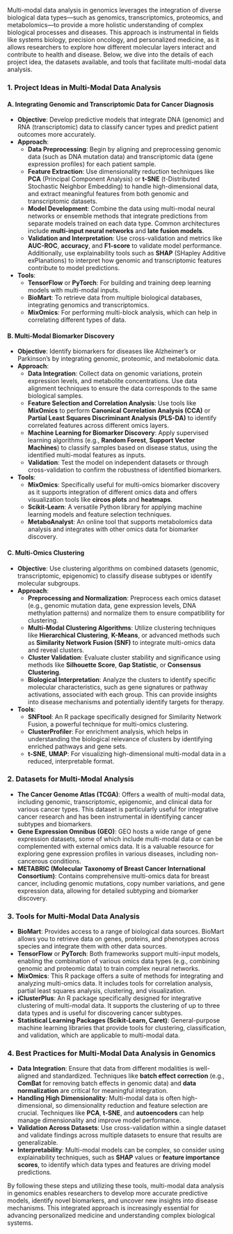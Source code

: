 Multi-modal data analysis in genomics leverages the integration of diverse biological data types—such as genomics, transcriptomics, proteomics, and metabolomics—to provide a more holistic understanding of complex biological processes and diseases. This approach is instrumental in fields like systems biology, precision oncology, and personalized medicine, as it allows researchers to explore how different molecular layers interact and contribute to health and disease. Below, we dive into the details of each project idea, the datasets available, and tools that facilitate multi-modal data analysis.

### 1. **Project Ideas in Multi-Modal Data Analysis**

#### **A. Integrating Genomic and Transcriptomic Data for Cancer Diagnosis**
   - **Objective**: Develop predictive models that integrate DNA (genomic) and RNA (transcriptomic) data to classify cancer types and predict patient outcomes more accurately.
   - **Approach**:
     - **Data Preprocessing**: Begin by aligning and preprocessing genomic data (such as DNA mutation data) and transcriptomic data (gene expression profiles) for each patient sample.
     - **Feature Extraction**: Use dimensionality reduction techniques like **PCA** (Principal Component Analysis) or **t-SNE** (t-Distributed Stochastic Neighbor Embedding) to handle high-dimensional data, and extract meaningful features from both genomic and transcriptomic datasets.
     - **Model Development**: Combine the data using multi-modal neural networks or ensemble methods that integrate predictions from separate models trained on each data type. Common architectures include **multi-input neural networks** and **late fusion models**.
     - **Validation and Interpretation**: Use cross-validation and metrics like **AUC-ROC**, **accuracy**, and **F1-score** to validate model performance. Additionally, use explainability tools such as **SHAP** (SHapley Additive exPlanations) to interpret how genomic and transcriptomic features contribute to model predictions.
   - **Tools**: 
     - **TensorFlow** or **PyTorch**: For building and training deep learning models with multi-modal inputs.
     - **BioMart**: To retrieve data from multiple biological databases, integrating genomics and transcriptomics.
     - **MixOmics**: For performing multi-block analysis, which can help in correlating different types of data.

#### **B. Multi-Modal Biomarker Discovery**
   - **Objective**: Identify biomarkers for diseases like Alzheimer’s or Parkinson’s by integrating genomic, proteomic, and metabolomic data.
   - **Approach**:
     - **Data Integration**: Collect data on genomic variations, protein expression levels, and metabolite concentrations. Use data alignment techniques to ensure the data corresponds to the same biological samples.
     - **Feature Selection and Correlation Analysis**: Use tools like **MixOmics** to perform **Canonical Correlation Analysis (CCA)** or **Partial Least Squares Discriminant Analysis (PLS-DA)** to identify correlated features across different omics layers.
     - **Machine Learning for Biomarker Discovery**: Apply supervised learning algorithms (e.g., **Random Forest**, **Support Vector Machines**) to classify samples based on disease status, using the identified multi-modal features as inputs.
     - **Validation**: Test the model on independent datasets or through cross-validation to confirm the robustness of identified biomarkers.
   - **Tools**:
     - **MixOmics**: Specifically useful for multi-omics biomarker discovery as it supports integration of different omics data and offers visualization tools like **circos plots** and **heatmaps**.
     - **Scikit-Learn**: A versatile Python library for applying machine learning models and feature selection techniques.
     - **MetaboAnalyst**: An online tool that supports metabolomics data analysis and integrates with other omics data for biomarker discovery.

#### **C. Multi-Omics Clustering**
   - **Objective**: Use clustering algorithms on combined datasets (genomic, transcriptomic, epigenomic) to classify disease subtypes or identify molecular subgroups.
   - **Approach**:
     - **Preprocessing and Normalization**: Preprocess each omics dataset (e.g., genomic mutation data, gene expression levels, DNA methylation patterns) and normalize them to ensure compatibility for clustering.
     - **Multi-Modal Clustering Algorithms**: Utilize clustering techniques like **Hierarchical Clustering**, **K-Means**, or advanced methods such as **Similarity Network Fusion (SNF)** to integrate multi-omics data and reveal clusters.
     - **Cluster Validation**: Evaluate cluster stability and significance using methods like **Silhouette Score**, **Gap Statistic**, or **Consensus Clustering**.
     - **Biological Interpretation**: Analyze the clusters to identify specific molecular characteristics, such as gene signatures or pathway activations, associated with each group. This can provide insights into disease mechanisms and potentially identify targets for therapy.
   - **Tools**:
     - **SNFtool**: An R package specifically designed for Similarity Network Fusion, a powerful technique for multi-omics clustering.
     - **ClusterProfiler**: For enrichment analysis, which helps in understanding the biological relevance of clusters by identifying enriched pathways and gene sets.
     - **t-SNE**, **UMAP**: For visualizing high-dimensional multi-modal data in a reduced, interpretable format.

### 2. **Datasets for Multi-Modal Analysis**

   - **The Cancer Genome Atlas (TCGA)**: Offers a wealth of multi-modal data, including genomic, transcriptomic, epigenomic, and clinical data for various cancer types. This dataset is particularly useful for integrative cancer research and has been instrumental in identifying cancer subtypes and biomarkers.
   - **Gene Expression Omnibus (GEO)**: GEO hosts a wide range of gene expression datasets, some of which include multi-modal data or can be complemented with external omics data. It is a valuable resource for exploring gene expression profiles in various diseases, including non-cancerous conditions.
   - **METABRIC (Molecular Taxonomy of Breast Cancer International Consortium)**: Contains comprehensive multi-omics data for breast cancer, including genomic mutations, copy number variations, and gene expression data, allowing for detailed subtyping and biomarker discovery.

### 3. **Tools for Multi-Modal Data Analysis**

   - **BioMart**: Provides access to a range of biological data sources. BioMart allows you to retrieve data on genes, proteins, and phenotypes across species and integrate them with other data sources.
   - **TensorFlow** or **PyTorch**: Both frameworks support multi-input models, enabling the combination of various omics data types (e.g., combining genomic and proteomic data) to train complex neural networks.
   - **MixOmics**: This R package offers a suite of methods for integrating and analyzing multi-omics data. It includes tools for correlation analysis, partial least squares analysis, clustering, and visualization.
   - **iClusterPlus**: An R package specifically designed for integrative clustering of multi-modal data. It supports the clustering of up to three data types and is useful for discovering cancer subtypes.
   - **Statistical Learning Packages (Scikit-Learn, Caret)**: General-purpose machine learning libraries that provide tools for clustering, classification, and validation, which are applicable to multi-modal data.

### 4. **Best Practices for Multi-Modal Data Analysis in Genomics**

   - **Data Integration**: Ensure that data from different modalities is well-aligned and standardized. Techniques like **batch effect correction** (e.g., **ComBat** for removing batch effects in genomic data) and **data normalization** are critical for meaningful integration.
   - **Handling High Dimensionality**: Multi-modal data is often high-dimensional, so dimensionality reduction and feature selection are crucial. Techniques like **PCA**, **t-SNE**, and **autoencoders** can help manage dimensionality and improve model performance.
   - **Validation Across Datasets**: Use cross-validation within a single dataset and validate findings across multiple datasets to ensure that results are generalizable.
   - **Interpretability**: Multi-modal models can be complex, so consider using explainability techniques, such as **SHAP** values or **feature importance scores**, to identify which data types and features are driving model predictions.

By following these steps and utilizing these tools, multi-modal data analysis in genomics enables researchers to develop more accurate predictive models, identify novel biomarkers, and uncover new insights into disease mechanisms. This integrated approach is increasingly essential for advancing personalized medicine and understanding complex biological systems.
